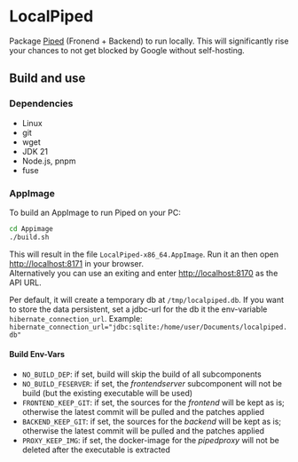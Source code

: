 # LocalPiped

Package [Piped](https://github.com/TeamPiped/Piped/) (Fronend + Backend) to run locally.
This will significantly rise your chances to not get blocked by Google without self-hosting.

## Build and use
### Dependencies

- Linux
- git
- wget
- JDK 21
- Node.js, pnpm
- fuse

### AppImage

To build an AppImage to run Piped on your PC:

```bash
cd Appimage
./build.sh
```

This will result in the file `LocalPiped-x86_64.AppImage`.
Run it an then open [http://localhost:8171](http://localhost:8171) in your browser.\
Alternatively you can use an exiting and enter [http://localhost:8170](http://localhost:8170) as the API URL.

Per default, it will create a temporary db at `/tmp/localpiped.db`.
If you want to store the data persistent, set a jdbc-url for the db it the env-variable `hibernate_connection_url`. 
Example: `hibernate_connection_url="jdbc:sqlite:/home/user/Documents/localpiped.db"`

#### Build Env-Vars

- `NO_BUILD_DEP`: if set, build will skip the build of all subcomponents
- `NO_BUILD_FESERVER`: if set, the *frontendserver* subcomponent will not be build
   (but the existing executable will be used)
- `FRONTEND_KEEP_GIT`: if set, the sources for the *frontend* will be kept as is;
   otherwise the latest commit will be pulled and the patches applied
- `BACKEND_KEEP_GIT`: if set, the sources for the *backend* will be kept as is;
   otherwise the latest commit will be pulled and the patches applied
- `PROXY_KEEP_IMG`: if set, the docker-image for the *pipedproxy* will not be deleted after the executable is extracted
